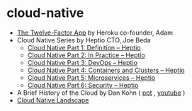 # cloud-native
- [The Twelve-Factor App](https://12factor.net/) by Heroku co-founder, Adam
- Cloud Native Series by Heptio CTO, Joe Beda
    - [Cloud Native Part 1: Definition – Heptio](https://blog.heptio.com/cloud-native-part-1-definition-716ed30e9193)
    - [Cloud Native Part 2: In Practice – Heptio](https://blog.heptio.com/cloud-native-part-2-d5c29e699caf)
    - [Cloud Native Part 3: DevOps – Heptio](https://blog.heptio.com/cloud-native-part-3-6f9d888c5f07)
    - [Cloud Native Part 4: Containers and Clusters – Heptio](https://blog.heptio.com/cloud-native-part-4-79dc3875e03c)
    - [Cloud Native Part 5: Microservices – Heptio](https://blog.heptio.com/cloud-native-part-5-1c1106a4caf8)
    - [Cloud Native Part 6: Security – Heptio](https://blog.heptio.com/cloud-native-part-6-18e1587355db)
- A Brief History of the Cloud by Dan Kohn ( [ppt](https://events.static.linuxfound.org/sites/events/files/slides/CNCF%20Keynote%20Preso.pdf) , [youtube](https://youtu.be/PKUiBuEfJ08) )
- [Cloud Native Landscape](https://github.com/cncf/landscape)

